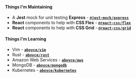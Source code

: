 #### Things I'm Maintaining

- A **Jest** mock for unit testing **Express** - **[`@jest-mock/express`](https://github.com/bikk-uk/jest-mock-express)**
- **React** components to help with **CSS Flex** - **[`@react-css/flex`](https://github.com/bikk-uk/react-css-flex)**
- **React** components to help with **CSS Grid** - **[`@react-css/grid`](https://github.com/bikk-uk/react-css-grid)**

#### Things I'm Learning

- Vim - **[`aboyce/vim`](https://github.com/aboyce/vim)**
- Rust - **[`aboyce/rust`](https://github.com/aboyce/rust)**
- Amazon Web Services - **[`aboyce/aws`](https://github.com/aboyce/aws)**
- MongoDB - **[`aboyce/mongodb`](https://github.com/aboyce/mongodb)**
- Kubernetes - **[`aboyce/kubernetes`](https://github.com/aboyce/kubernetes)**
